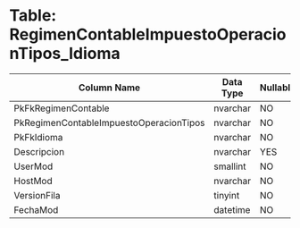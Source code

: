 # Table: RegimenContableImpuestoOperacionTipos_Idioma

| Column Name | Data Type | Nullable |
|-------------|-----------|----------|
| PkFkRegimenContable | nvarchar | NO |
| PkRegimenContableImpuestoOperacionTipos | nvarchar | NO |
| PkFkIdioma | nvarchar | NO |
| Descripcion | nvarchar | YES |
| UserMod | smallint | NO |
| HostMod | nvarchar | NO |
| VersionFila | tinyint | NO |
| FechaMod | datetime | NO |
